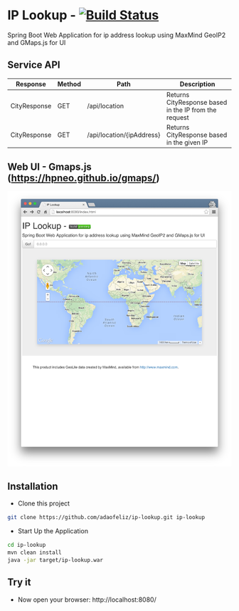 IP Lookup  - [![Build Status](https://travis-ci.org/adaofeliz/ip-lookup.png)](https://travis-ci.org/adaofeliz/ip-lookup)
==================
Spring Boot Web Application for ip address lookup using MaxMind GeoIP2 and GMaps.js for UI

Service API
--------------

Response	| Method	| Path	| Description
--------------- | ------------- | ----- | -------------
CityResponse	| GET	| /api/location	| Returns CityResponse based in the IP from the request
CityResponse	| GET	| /api/location/{ipAddress}	| Returns CityResponse based in the given IP

Web UI - Gmaps.js (https://hpneo.github.io/gmaps/)
--------------
![Web UI][1]


Installation
--------------
* Clone this project
```sh
git clone https://github.com/adaofeliz/ip-lookup.git ip-lookup
```

* Start Up the Application
```sh
cd ip-lookup
mvn clean install
java -jar target/ip-lookup.war
```

Try it
--------------
- Now open your browser: http://localhost:8080/

[1]: ./.screenshots/screenshot1.png